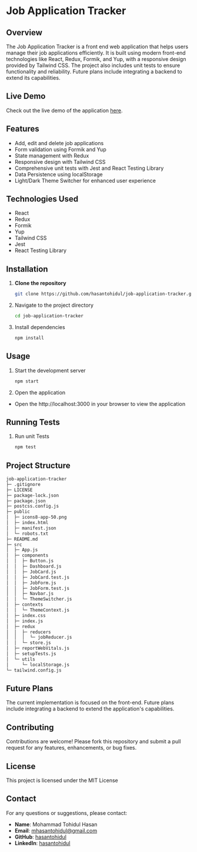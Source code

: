 
# Job Application Tracker

## Overview
The Job Application Tracker is a front end web application that helps users manage their job applications efficiently. It is built using modern front-end technologies like React, Redux, Formik, and Yup, with a responsive design provided by Tailwind CSS. The project also includes unit tests to ensure functionality and reliability. Future plans include integrating a backend to extend its capabilities.
## Live Demo
Check out the live demo of the application [here](https://hasantohidul-job-application-tracker.netlify.app/).
## Features

- Add, edit and delete job applications
- Form validation using Formik and Yup
- State management with Redux
- Responsive design with Tailwind CSS
- Comprehensive unit tests with Jest and React Testing Library
- Data Persistence using localStorage
- Light/Dark Theme Switcher for enhanced user experience


## Technologies Used

- React
- Redux
- Formik
- Yup
- Tailwind CSS
- Jest
- React Testing Library
## Installation

1.  **Clone the repository**
    ```sh
    git clone https://github.com/hasantohidul/job-application-tracker.git
    ```
2. Navigate to the project directory
    ```sh
    cd job-application-tracker
    ```
3. Install dependencies
    ```sh
    npm install
    ```
## Usage

1. Start the development server
    ```sh
    npm start
    ```
2. Open the application
- Open the http://localhost:3000 in your browser to view the application

## Running Tests

1. Run unit Tests
    ```sh
    npm test
    ```
## Project Structure
```sh
job-application-tracker
├─ .gitignore
├─ LICENSE
├─ package-lock.json
├─ package.json
├─ postcss.config.js
├─ public
│  ├─ icons8-app-50.png
│  ├─ index.html
│  ├─ manifest.json
│  └─ robots.txt
├─ README.md
├─ src
│  ├─ App.js
│  ├─ components
│  │  ├─ Button.js
│  │  ├─ Dashboard.js
│  │  ├─ JobCard.js
│  │  ├─ JobCard.test.js
│  │  ├─ JobForm.js
│  │  ├─ JobForm.test.js
│  │  ├─ Navbar.js
│  │  └─ ThemeSwitcher.js
│  ├─ contexts
│  │  └─ ThemeContext.js
│  ├─ index.css
│  ├─ index.js
│  ├─ redux
│  │  ├─ reducers
│  │  │  └─ jobReducer.js
│  │  └─ store.js
│  ├─ reportWebVitals.js
│  ├─ setupTests.js
│  └─ utils
│     └─ localStorage.js
└─ tailwind.config.js
```
## Future Plans
The current implementation is focused on the front-end. Future plans include integrating a backend to extend the application's capabilities.
## Contributing
Contributions are welcome! Please fork this repository and submit a pull request for any features, enhancements, or bug fixes.
## License
This project is licensed under the MIT License
## Contact

For any questions or suggestions, please contact:

- **Name**: Mohammad Tohidul Hasan
- **Email**: [mhasantohidul@gmail.com](mailto:mhasantohidul@gmail.com)
- **GitHub**: [hasantohidul](https://github.com/hasantohidul)
- **LinkedIn**: [hasantohidul](https://www.linkedin.com/in/hasantohidul/)
